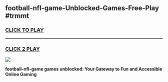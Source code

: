 
## football-nfl-game-Unblocked-Games-Free-Play #trmmt
<h3>
<a href="https://us.freeplayer.one?title=football-nfl-game&ref=9M">CLICK TO PLAY</a></h3>
<hr>

<h3>
<a href="https://us.freeplayer.one?title=football-nfl-game&ref=9M">CLICK 2 PLAY</a>
  
</h3>

<a href="https://us.freeplayer.one?title=football-nfl-game&ref=9M"><img src="https://clearcache.store/games.png"></a>


**football-nfl-game games unblocked: Your Gateway to Fun and Accessible Online Gaming**
